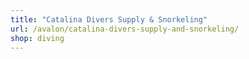 ```yaml
---
title: "Catalina Divers Supply & Snorkeling"
url: /avalon/catalina-divers-supply-and-snorkeling/
shop: diving
---
```

